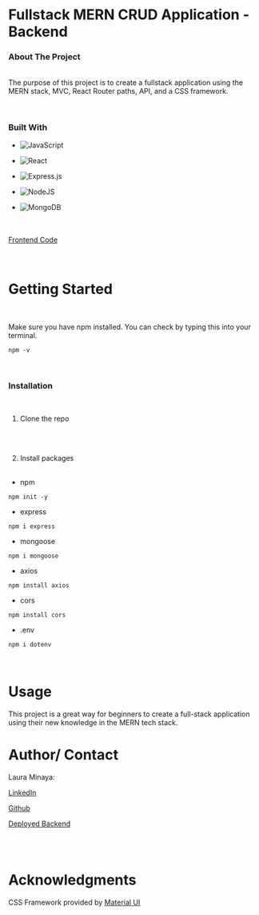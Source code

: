 # Fullstack MERN CRUD Application - Backend
 
### About The Project
&nbsp;  
The purpose of this project is to create a fullstack application using the MERN stack, MVC, React Router paths, API, and a CSS framework.
&nbsp;  

&nbsp;  
### Built With
* ![JavaScript](https://img.shields.io/badge/javascript-%23323330.svg?style=for-the-badge&logo=javascript&logoColor=%23F7DF1E)

* ![React](https://img.shields.io/badge/react-%2320232a.svg?style=for-the-badge&logo=react&logoColor=%2361DAFB)

* ![Express.js](https://img.shields.io/badge/express.js-%23404d59.svg?style=for-the-badge&logo=express&logoColor=%2361DAFB)

* ![NodeJS](https://img.shields.io/badge/node.js-6DA55F?style=for-the-badge&logo=node.js&logoColor=white)

* ![MongoDB](https://img.shields.io/badge/MongoDB-%234ea94b.svg?style=for-the-badge&logo=mongodb&logoColor=white)

&nbsp;  
&nbsp;  
[Frontend Code](https://github.com/lminaya0110/bookstore-frontend)
&nbsp;  
&nbsp;  
&nbsp;  

# Getting Started
&nbsp;  

Make sure you have npm installed. You can check by typing this into your terminal.  
```
npm -v
```
&nbsp;  

### Installation
&nbsp;  

1. Clone the repo  
&nbsp;  

&nbsp;  

2. Install packages  
&nbsp;  


* npm
```
npm init -y
```  

* express 
```
npm i express
```  

* mongoose
```
npm i mongoose
```

* axios
```
npm install axios
```

* cors
```
npm install cors
```

* .env
```
npm i dotenv
```


&nbsp;  

# Usage  

This project is a great way for beginners to create a full-stack application using their new knowledge in the MERN tech stack. 
&nbsp;  

# Author/ Contact

Laura Minaya: 

[LinkedIn](https://www.linkedin.com/in/laura-minaya-b1a853223/)

[Github](https://github.com/lminaya0110)  
 
[Deployed Backend](https://book-store-mern-crud.herokuapp.com/books)
&nbsp;  
&nbsp;  

&nbsp;  

# Acknowledgments 

CSS Framework provided by [Material UI](https://mui.com/)
&nbsp;  
&nbsp;  
&nbsp;  
&nbsp;  
